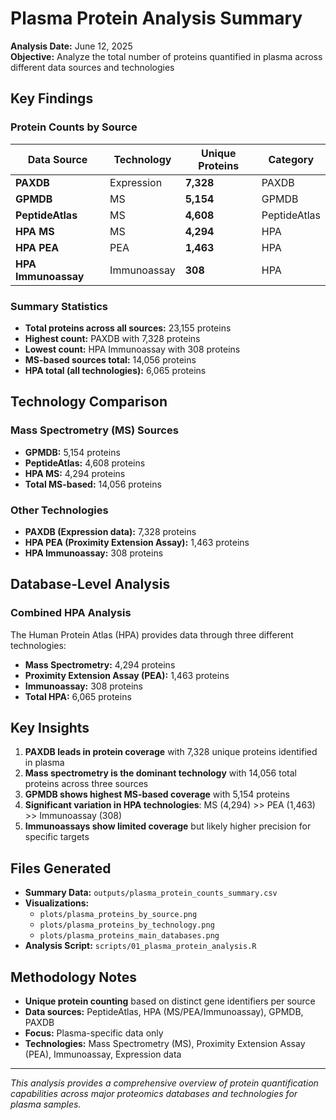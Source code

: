 # Plasma Protein Analysis Summary

**Analysis Date:** June 12, 2025  
**Objective:** Analyze the total number of proteins quantified in plasma across different data sources and technologies

## Key Findings

### Protein Counts by Source

| Data Source | Technology | Unique Proteins | Category |
|-------------|------------|-----------------|----------|
| **PAXDB** | Expression | **7,328** | PAXDB |
| **GPMDB** | MS | **5,154** | GPMDB |
| **PeptideAtlas** | MS | **4,608** | PeptideAtlas |
| **HPA MS** | MS | **4,294** | HPA |
| **HPA PEA** | PEA | **1,463** | HPA |
| **HPA Immunoassay** | Immunoassay | **308** | HPA |

### Summary Statistics

- **Total proteins across all sources:** 23,155 proteins
- **Highest count:** PAXDB with 7,328 proteins  
- **Lowest count:** HPA Immunoassay with 308 proteins
- **MS-based sources total:** 14,056 proteins
- **HPA total (all technologies):** 6,065 proteins

## Technology Comparison

### Mass Spectrometry (MS) Sources
- **GPMDB:** 5,154 proteins
- **PeptideAtlas:** 4,608 proteins  
- **HPA MS:** 4,294 proteins
- **Total MS-based:** 14,056 proteins

### Other Technologies
- **PAXDB (Expression data):** 7,328 proteins
- **HPA PEA (Proximity Extension Assay):** 1,463 proteins
- **HPA Immunoassay:** 308 proteins

## Database-Level Analysis

### Combined HPA Analysis
The Human Protein Atlas (HPA) provides data through three different technologies:
- **Mass Spectrometry:** 4,294 proteins
- **Proximity Extension Assay (PEA):** 1,463 proteins  
- **Immunoassay:** 308 proteins
- **Total HPA:** 6,065 proteins

## Key Insights

1. **PAXDB leads in protein coverage** with 7,328 unique proteins identified in plasma
2. **Mass spectrometry is the dominant technology** with 14,056 total proteins across three sources
3. **GPMDB shows highest MS-based coverage** with 5,154 proteins
4. **Significant variation in HPA technologies**: MS (4,294) >> PEA (1,463) >> Immunoassay (308)
5. **Immunoassays show limited coverage** but likely higher precision for specific targets

## Files Generated

- **Summary Data:** `outputs/plasma_protein_counts_summary.csv`
- **Visualizations:** 
  - `plots/plasma_proteins_by_source.png`
  - `plots/plasma_proteins_by_technology.png`
  - `plots/plasma_proteins_main_databases.png`
- **Analysis Script:** `scripts/01_plasma_protein_analysis.R`

## Methodology Notes

- **Unique protein counting** based on distinct gene identifiers per source
- **Data sources:** PeptideAtlas, HPA (MS/PEA/Immunoassay), GPMDB, PAXDB
- **Focus:** Plasma-specific data only
- **Technologies:** Mass Spectrometry (MS), Proximity Extension Assay (PEA), Immunoassay, Expression data

---

*This analysis provides a comprehensive overview of protein quantification capabilities across major proteomics databases and technologies for plasma samples.* 